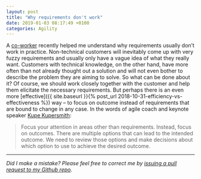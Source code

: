 ```yaml
---
layout: post
title: "Why requirements don't work"
date: 2019-01-03 08:17:49 +0100
categories: Agility
---
```


A [co-worker](http://pickypython.blogspot.com/) recently helped me understand why requirements usually don’t work in practice. Non-technical customers will inevitably come up with very fuzzy requirements and usually only have a vague idea of what they really want. Customers with technical knowledge, on the other hand, have more often than not already thought out a solution and will not even bother to describe the problem they are aiming to solve. So what can be done about it? Of course, we should work closely together with the customer and help them elicitate the necessary requirements. But perhaps there is an even more [effective]({{ site.baseurl }}{% post_url 2018-10-31-efficiency-vs-effectiveness %}) way – to focus on outcome instead of requirements that are bound to change in any case. In the words of agile coach and keynote speaker [Kupe Kupersmith](http://www.kupetalks.com/about/):

> Focus your attention in areas other than requirements.  Instead, focus on outcomes.  There are multiple options that can lead to the intended outcome.  We need to review those options and make decisions about which option to use to achieve the desired outcome.

---

*Did I make a mistake? Please feel free to correct me by [issuing a pull request to my Github repo](https://github.com/Sundin/sundin.github.io).*
